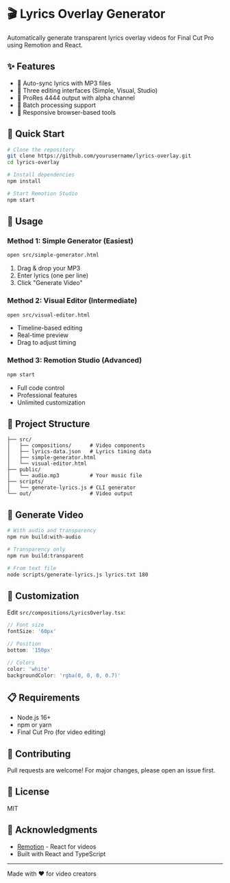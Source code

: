 # 🎬 Lyrics Overlay Generator

Automatically generate transparent lyrics overlay videos for Final Cut Pro using Remotion and React.

## ✨ Features

- 🎵 Auto-sync lyrics with MP3 files
- 🎨 Three editing interfaces (Simple, Visual, Studio)
- 🎥 ProRes 4444 output with alpha channel
- 🚀 Batch processing support
- 📱 Responsive browser-based tools

## 🚀 Quick Start

```bash
# Clone the repository
git clone https://github.com/yourusername/lyrics-overlay.git
cd lyrics-overlay

# Install dependencies
npm install

# Start Remotion Studio
npm start
```

## 📖 Usage

### Method 1: Simple Generator (Easiest)
```bash
open src/simple-generator.html
```
1. Drag & drop your MP3
2. Enter lyrics (one per line)
3. Click "Generate Video"

### Method 2: Visual Editor (Intermediate)
```bash
open src/visual-editor.html
```
- Timeline-based editing
- Real-time preview
- Drag to adjust timing

### Method 3: Remotion Studio (Advanced)
```bash
npm start
```
- Full code control
- Professional features
- Unlimited customization

## 📁 Project Structure

```
├── src/
│   ├── compositions/      # Video components
│   ├── lyrics-data.json   # Lyrics timing data
│   ├── simple-generator.html
│   └── visual-editor.html
├── public/
│   └── audio.mp3          # Your music file
├── scripts/
│   └── generate-lyrics.js # CLI generator
└── out/                   # Video output
```

## 🎥 Generate Video

```bash
# With audio and transparency
npm run build:with-audio

# Transparency only
npm run build:transparent

# From text file
node scripts/generate-lyrics.js lyrics.txt 180
```

## 🎨 Customization

Edit `src/compositions/LyricsOverlay.tsx`:

```javascript
// Font size
fontSize: '60px'

// Position
bottom: '150px'

// Colors
color: 'white'
backgroundColor: 'rgba(0, 0, 0, 0.7)'
```

## 📋 Requirements

- Node.js 16+
- npm or yarn
- Final Cut Pro (for video editing)

## 🤝 Contributing

Pull requests are welcome! For major changes, please open an issue first.

## 📝 License

MIT

## 🙏 Acknowledgments

- [Remotion](https://www.remotion.dev/) - React for videos
- Built with React and TypeScript

---

Made with ❤️ for video creators